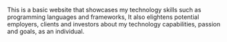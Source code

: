 This is a basic website that showcases my technology skills such as programming languages and frameworks,
It also elightens potential employers, clients and investors about my technology capabilities, passion and goals,
as an individual.
